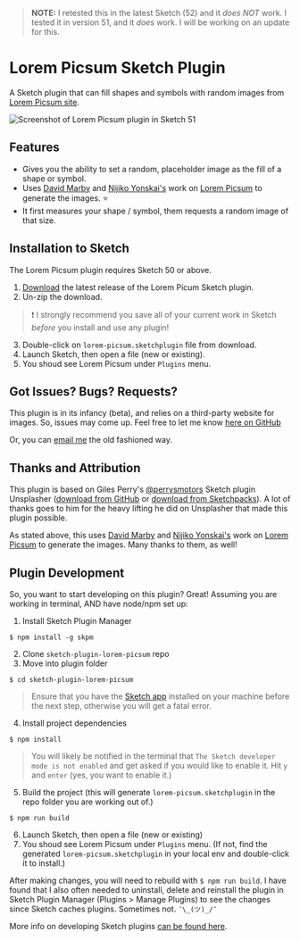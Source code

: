 > **NOTE:** I retested this in the latest Sketch (52) and it _does NOT_ work. I tested it in version 51, and it _does_ work. I will be working on an update for this.

# Lorem Picsum Sketch Plugin

A Sketch plugin that can fill shapes and symbols with random images from [Lorem Picsum site](https://picsum.photos/ "Lorem Picsum").

![Screenshot of Lorem Picsum plugin in Sketch 51](https://user-images.githubusercontent.com/4358288/44321209-851a1d00-a3fb-11e8-9384-0da17e9026fb.jpg "Screenshot of Lorem Picsum plugin in Sketch 51")

## Features

- Gives you the ability to set a random, placeholder image as the fill of a shape or symbol.
- Uses [David Marby](https://github.com/DMarby "David Marby on GitHub") and [Nijiko Yonskai's](https://github.com/DMarby "Nijiko Yonskai on GitHub") work on [Lorem Picsum](https://picsum.photos/ "Lorem Picsum site") to generate the images. :star:
- It first measures your shape / symbol, them requests a random image of that size.

## Installation to Sketch

The Lorem Picsum plugin requires Sketch 50 or above.

1. [Download](https://github.com/tristandenyer/sketch-plugin-lorem-picsum/releases/latest) the latest release of the Lorem Picum Sketch plugin.
2. Un-zip the download.

> :heavy_exclamation_mark: I strongly recommend you save all of your current work in Sketch _before_ you install and use any plugin!

3. Double-click on `lorem-picsum.sketchplugin` file from download.
4. Launch Sketch, then open a file (new or existing).
5. You shoud see Lorem Picsum under `Plugins` menu.

## Got Issues? Bugs? Requests?

This plugin is in its infancy (beta), and relies on a third-party website for images. So, issues may come up. Feel free to let me know [here on GitHub](https://github.com/tristandenyer/sketch-plugin-lorem-picsum/issues "Issues for sketch-plugin-lorem-picsum")

Or, you can [email me](https://tristandenyer.com/contact/ "Contact Tristan Denyer") the old fashioned way.

## Thanks and Attribution

This plugin is based on Giles Perry's [@perrysmotors](https://github.com/perrysmotors "Giles Perry on GitHub") Sketch plugin Unsplasher ([download from GitHub](https://github.com/perrysmotors/sketch-unsplasher "Unsplasher Sketch Plugin via GitHub") or [download from Sketchpacks](https://sketchpacks.com/perrysmotors/sketch-unsplasher/install "Unsplasher Sketch Plugin via Sketchpacks")). A lot of thanks goes to him for the heavy lifting he did on Unsplasher that made this plugin possible.

As stated above, this uses [David Marby](https://github.com/DMarby "David Marby on GitHub") and [Nijiko Yonskai's](https://github.com/Nijikokun "Nijiko Yonskai on GitHub") work on [Lorem Picsum](https://picsum.photos/ "Lorem Picsum site") to generate the images. Many thanks to them, as well!

## Plugin Development

So, you want to start developing on this plugin? Great! Assuming you are working in terminal, AND have node/npm set up:

1. Install Sketch Plugin Manager

```
$ npm install -g skpm
```

2. Clone `sketch-plugin-lorem-picsum` repo
3. Move into plugin folder

```
$ cd sketch-plugin-lorem-picsum
```

> Ensure that you have the [Sketch app](https://www.sketchapp.com/ "Sketch app") installed on your machine before the next step, otherwise you will get a fatal error.

4. Install project dependencies

```
$ npm install
```

> You will likely be notified in the terminal that `The Sketch developer mode is not enabled` and get asked if you would like to enable it. Hit `y` and `enter` (yes, you want to enable it.)

5. Build the project (this will generate `lorem-picsum.sketchplugin` in the repo folder you are working out of.)

```
$ npm run build
```

6. Launch Sketch, then open a file (new or existing)
7. You shoud see Lorem Picsum under `Plugins` menu. (If not, find the generated `lorem-picsum.sketchplugin` in your local env and double-click it to install.)

After making changes, you will need to rebuild with `$ npm run build`. I have found that I also often needed to uninstall, delete and reinstall the plugin in Sketch Plugin Manager (Plugins > Manage Plugins) to see the changes since Sketch caches plugins. Sometimes not. `¯\_(ツ)_/¯`

More info on developing Sketch plugins [can be found here](https://developer.sketchapp.com/guides/first-plugin/ "Sketch Developer Docs").
